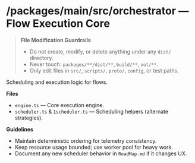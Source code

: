 # /packages/main/src/orchestrator — Flow Execution Core
> **File Modification Guardrails**
> - Do not create, modify, or delete anything under any `dist/` directory.
> - Never touch: `packages/**/dist/**`, `build/**`, `out/**`.
> - Only edit files in `src/`, `scripts/`, `proto/`, `config`, or test paths.


Scheduling and execution logic for flows.

**Files**
- `engine.ts` — Core execution engine.
- `scheduler.ts` & `1scheduler.ts` — Scheduling helpers (alternate strategies).

**Guidelines**
- Maintain deterministic ordering for telemetry consistency.
- Keep resource usage bounded; use worker pool for heavy work.
- Document any new scheduler behavior in `RoadMap.md` if it changes UX.
